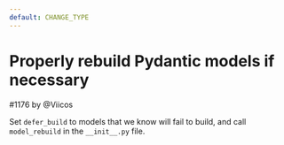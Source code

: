 ```yaml
---
default: CHANGE_TYPE
---
```


# Properly rebuild Pydantic models if necessary

#1176 by @Viicos

Set `defer_build` to models that we know will fail to build, and call `model_rebuild`
in the `__init__.py` file.
